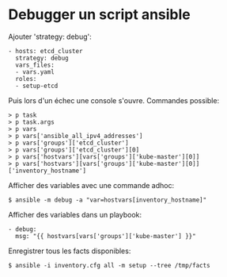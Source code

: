 # Debugger un script ansible

Ajouter 'strategy: debug':

    - hosts: etcd_cluster
      strategy: debug
      vars_files:
      - vars.yaml
      roles:
      - setup-etcd
      
Puis lors d'un échec une console s'ouvre. Commandes possible:

    > p task      
    > p task.args 
    > p vars     
    > p vars['ansible_all_ipv4_addresses']
    > p vars['groups']['etcd_cluster']
    > p vars['groups']['etcd_cluster'][0]
    > p vars['hostvars'][vars['groups']['kube-master'][0]]
    > p vars['hostvars'][vars['groups']['kube-master'][0]]['inventory_hostname']

Afficher des variables avec une commande adhoc:

    $ ansible -m debug -a "var=hostvars[inventory_hostname]"
    
Afficher des variables dans un playbook:

    - debug:
      msg: "{{ hostvars[vars['groups']['kube-master'] }}"
    
Enregistrer tous les facts disponibles:

    $ ansible -i inventory.cfg all -m setup --tree /tmp/facts        